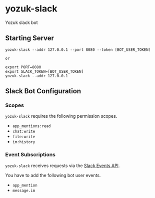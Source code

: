 # yozuk-slack
Yozuk slack bot

## Starting Server

```
yozuk-slack --addr 127.0.0.1 --port 8080 --token [BOT_USER_TOKEN]

or

export PORT=8080
export SLACK_TOKEN=[BOT_USER_TOKEN]
yozuk-slack --addr 127.0.0.1
```

## Slack Bot Configuration

### Scopes

`yozuk-slack` requires the following permission scopes.

- `app_mentions:read`
- `chat:write`
- `file:write`
- `im:history`

### Event Subscriptions

`yozuk-slack` receives requests via the [Slack Events API](https://api.slack.com/apis/connections/events-api).

You have to add the following bot user events.

- `app_mention`
- `message.im`